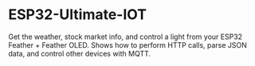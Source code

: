 # ESP32-Ultimate-IOT
 Get the weather, stock market info, and control a light from your ESP32 Feather + Feather OLED.
 Shows how to perform HTTP calls, parse JSON data, and control other devices with MQTT.
